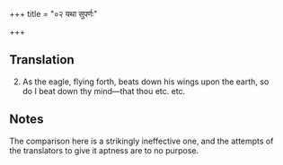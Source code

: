 +++
title = "०२ यथा सुपर्णः"

+++
## Translation
2. As the eagle, flying forth, beats down his wings upon the earth, so  
do I beat down thy mind—that thou etc. etc.

## Notes
The comparison here is a strikingly ineffective one, and the attempts of  
the translators to give it aptness are to no purpose.
